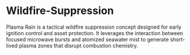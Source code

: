 # Wildfire-Suppression
Plasma Rain is a tactical wildfire suppression concept designed for early ignition control and asset protection. It leverages the interaction between focused microwave bursts and atomized seawater mist to generate short-lived plasma zones that disrupt combustion chemistry.
